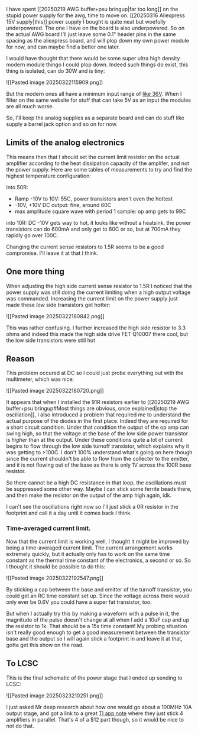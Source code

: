 I have spent [[20250219 AWG buffer+psu bringup|far too long]] on the stupid power supply for the awg, time to move on. [[20250316 Aliexpress 15V supply|this]] power supply I bought is quite neat but woefully underpowered. The one I have on the board is also underpowered. So on the actual AWG board I'll just leave some 0.1" header pins in the same spacing as the aliexpress board, and will plop down my own power module for now, and can maybe find a better one later.

I would have thought that there would be some super ultra high density modern module thingo I could plop down. Indeed such things do exist, this thing is isolated, can do 30W and is tiny:

![[Pasted image 20250322115909.png]]

But the modern ones all have a minimum input range of [like 36V](https://www.murata.com/en-us/products/productdetail?partno=ULT-12%2F2.5-D48P-C). When I filter on the same website for stuff that can take 5V as an input the modules are all much worse.

So, I'll keep the analog supplies as a separate board and can do stuff like supply a barrel jack option and so on for now.

## Limits of the analog electronics

This means then that I should set the current limit resistor on the actual amplifier according to the heat dissipation capacity of the amplifer, and not the power supply. Here are some tables of measurements to try and find the highest temperature configuration:

Into 50R:
- Ramp -10V to 10V: 55C, power transistors aren't even the hottest
- -10V, +10V DC output: fine, around 60C
- max amplitude square wave with period 1 sample: op amp gets to 99C

into 10R:
DC -10V gets way to hot. it looks like without a heatsink, the power transistors can do 600mA and only get to 80C or so, but at 700mA they rapidly go over 100C.

Changing the current sense resistors to 1.5R seems to be a good compromise. I'll leave it at that I think.


## One more thing

When adjusting the high side current sense resistor to 1.5R I noticed that the power supply was still doing the current limiting when a high output voltage was commanded. Increasing the current limit on the power supply just made these _low_ side transistors get hotter:

![[Pasted image 20250322180842.png]]

This was rather confusing. I further increased the high side resistor to 3.3 ohms and indeed this made the high side drive FET Q10007 there cool, but the low side transistors were still hot

## Reason

This problem occured at DC so I could just probe everything out with the multimeter, which was nice:

![[Pasted image 20250322180720.png]]

It appears that when I installed the 91R resistors earlier to [[20250219 AWG buffer+psu bringup#Most things are obvious, once explained|stop the oscillation]], I also introduced a problem that required me to understand the actual purpose of the diodes in the first place. Indeed they are required for a short circuit condition. Under that condition the output of the op amp can swing high, so that the voltage at the base of the low side power transistor is _higher_ than at the output. Under these conditions quite a lot of current begins to flow through the low side turnoff transistor, which explains why it was getting to >100C. I don't 100% understand what's going on here though since the current shouldn't be able to flow from the collecter to the emitter, and it is not flowing out of the base as there is only 1V across the 100R base resistor.

So there cannot be a high DC resistance in that loop, the oscillations must be suppressed some other way. Maybe I can stick some ferrite beads there, and then make the resistor on the output of the amp high again, idk.

I can't see the oscillations right now so I'll just stick a 0R resistor in the footprint and call it a day until it comes back I think.

### Time-averaged current limit.

Now that the current limit is working well, I thought it might be improved by being a time-averaged current limit. The current arrangement works extremely quickly, but it actually only has to work on the same time constant as the thermal time constant of the electronics, a second or so. So I thought it should be possible to do this:

![[Pasted image 20250322192547.png]]

By sticking a cap between the base and emitter of the turnoff transistor, you could get an RC time constant set up. Since the voltage across there would only ever be 0.6V you could have a super fat transistor, too.

But when I actually try this by making a waveform with a pulse in it, the magnitude of the pulse doesn't change at all when I add a 10uF cap and up the resistor to 1k. That should be a 15s time constant! My probing situation isn't really good enough to get a good measurement between the transistor base and the output so I will again stick a footprint in and leave it at that, gotta get this show on the road.

## To LCSC

This is the final schematic of the power stage that I ended up sending to LCSC:

![[Pasted image 20250323210251.png]]

I just asked Mr deep research about how one would go about a 100MHz 10A output stage, and got a link to a great [TI app note](https://www.ti.com/lit/ug/tidue75/tidue75.pdf?ts=1742788027500#:~:text=This%20TI%20design%20uses%20the,signal%20bandwidth%20and%20distortion%20performance) where they just stick 4 amplifiers in parallel. That's 4 of a $12 part though, so it would be nice to not do that.

